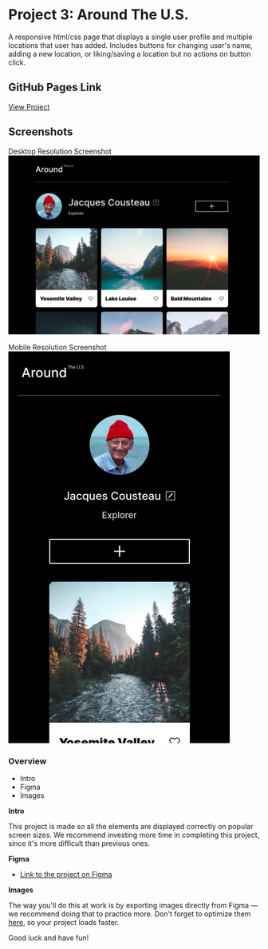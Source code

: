# Project 3: Around The U.S.

A responsive html/css page that displays a single user profile and multiple locations that user has added. Includes buttons for changing user's name, adding a new location, or liking/saving a location but no actions on button click.

## GitHub Pages Link

[View Project](https://mejohn.github.io/se_project_aroundtheus/)

## Screenshots

Desktop Resolution Screenshot
![screenshot of desktop resolution](./images/demo/browser_screenshot.png)

Mobile Resolution Screenshot
![screenshot of mobile resolution](./images/demo/mobile_screenshot.png)



### Overview  

* Intro  
* Figma  
* Images  
  
**Intro**
  
This project is made so all the elements are displayed correctly on popular screen sizes. We recommend investing more time in completing this project, since it's more difficult than previous ones.  
  
**Figma**  
  
* [Link to the project on Figma](https://www.figma.com/file/ii4xxsJ0ghevUOcssTlHZv/Sprint-3%3A-Around-the-US?node-id=0%3A1)  
  
**Images**  
  
The way you'll do this at work is by exporting images directly from Figma — we recommend doing that to practice more. Don't forget to optimize them [here](https://tinypng.com/), so your project loads faster. 
  
Good luck and have fun!

